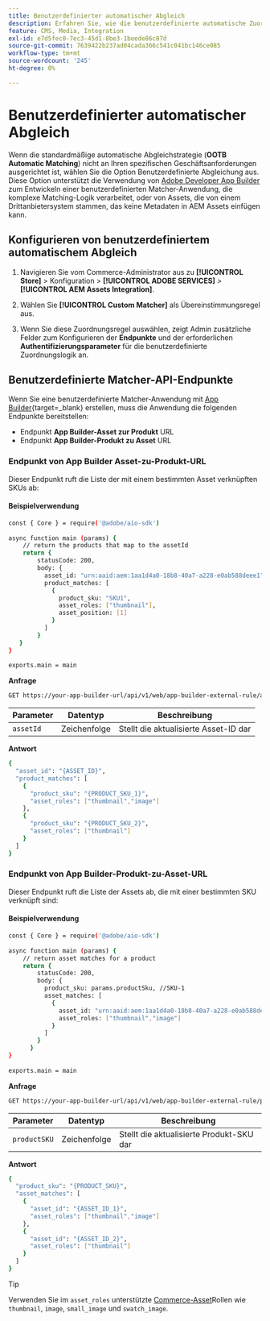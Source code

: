 ```yaml
---
title: Benutzerdefinierter automatischer Abgleich
description: Erfahren Sie, wie die benutzerdefinierte automatische Zuordnung besonders für Händler mit komplexer Abgleichlogik oder für Händler nützlich ist, die auf einem Drittanbietersystem basieren, das keine Metadaten in AEM Assets einfügen kann.
feature: CMS, Media, Integration
exl-id: e7d5fec0-7ec3-45d1-8be3-1beede86c87d
source-git-commit: 7639422b237ad04cada366c541c041bc146ce085
workflow-type: tm+mt
source-wordcount: '245'
ht-degree: 0%

---
```


# Benutzerdefinierter automatischer Abgleich

Wenn die standardmäßige automatische Abgleichstrategie (**OOTB Automatic Matching**) nicht an Ihren spezifischen Geschäftsanforderungen ausgerichtet ist, wählen Sie die Option Benutzerdefinierte Abgleichung aus. Diese Option unterstützt die Verwendung von [Adobe Developer App Builder](https://experienceleague.adobe.com/de/docs/commerce-learn/tutorials/adobe-developer-app-builder/introduction-to-app-builder) zum Entwickeln einer benutzerdefinierten Matcher-Anwendung, die komplexe Matching-Logik verarbeitet, oder von Assets, die von einem Drittanbietersystem stammen, das keine Metadaten in AEM Assets einfügen kann.

## Konfigurieren von benutzerdefiniertem automatischem Abgleich

1. Navigieren Sie vom Commerce-Administrator aus zu **[!UICONTROL Store]** > Konfiguration > **[!UICONTROL ADOBE SERVICES]** > **[!UICONTROL AEM Assets Integration]**.

1. Wählen Sie **[!UICONTROL Custom Matcher]** als Übereinstimmungsregel aus.

1. Wenn Sie diese Zuordnungsregel auswählen, zeigt Admin zusätzliche Felder zum Konfigurieren der **Endpunkte** und der erforderlichen **Authentifizierungsparameter** für die benutzerdefinierte Zuordnungslogik an.

## Benutzerdefinierte Matcher-API-Endpunkte

Wenn Sie eine benutzerdefinierte Matcher-Anwendung mit [App Builder](https://experienceleague.adobe.com/de/docs/commerce-learn/tutorials/adobe-developer-app-builder/introduction-to-app-builder){target=_blank} erstellen, muss die Anwendung die folgenden Endpunkte bereitstellen:

* Endpunkt **App Builder-Asset zur Produkt** URL
* Endpunkt **App Builder-Produkt zu Asset** URL

### Endpunkt von App Builder Asset-zu-Produkt-URL

Dieser Endpunkt ruft die Liste der mit einem bestimmten Asset verknüpften SKUs ab:

#### Beispielverwendung

```bash
const { Core } = require('@adobe/aio-sdk')
 
async function main (params) {
    // return the products that map to the assetId
    return {
        statusCode: 200,
        body: {
          asset_id: "urn:aaid:aem:1aa1d4a0-18b8-40a7-a228-e0ab588deee1",
          product_matches: [
            {
              product_sku: "SKU1",
              asset_roles: ["thumbnail"],
              asset_position: [1]
            }
          ]
        }
   }
}
 
exports.main = main
```

**Anfrage**

```bash
GET https://your-app-builder-url/api/v1/web/app-builder-external-rule/asset-to-product
```

| Parameter | Datentyp | Beschreibung |
| --- | --- | --- |
| `assetId` | Zeichenfolge | Stellt die aktualisierte Asset-ID dar |

**Antwort**

```bash
{
  "asset_id": "{ASSET_ID}",
  "product_matches": [
    {
      "product_sku": "{PRODUCT_SKU_1}",
      "asset_roles": ["thumbnail","image"]
    },
    {
      "product_sku": "{PRODUCT_SKU_2}",
      "asset_roles": ["thumbnail"]
    }
  ]
}
```

### Endpunkt von App Builder-Produkt-zu-Asset-URL

Dieser Endpunkt ruft die Liste der Assets ab, die mit einer bestimmten SKU verknüpft sind:

#### Beispielverwendung

```bash
const { Core } = require('@adobe/aio-sdk')
 
async function main (params) {
    // return asset matches for a product
    return {
        statusCode: 200,
        body: {
          product_sku: params.productSku, //SKU-1
          asset_matches: [
            {
              asset_id: "urn:aaid:aem:1aa1d4a0-18b8-40a7-a228-e0ab588deee1",
              asset_roles: ["thumbnail","image"]
            }
          ]
        }
      }
}
 
exports.main = main
```

**Anfrage**

```bash
GET https://your-app-builder-url/api/v1/web/app-builder-external-rule/product-to-asset
```

| Parameter | Datentyp | Beschreibung |
| --- | --- | --- |
| `productSKU` | Zeichenfolge | Stellt die aktualisierte Produkt-SKU dar |

**Antwort**

```bash
{
  "product_sku": "{PRODUCT_SKU}",
  "asset_matches": [
    {
      "asset_id": "{ASSET_ID_1}",
      "asset_roles": ["thumbnail","image"]
    },
    {
      "asset_id": "{ASSET_ID_2}",
      "asset_roles": ["thumbnail"]
    }
  ]
}
```

>[!TIP]
>
> Verwenden Sie im `asset_roles` unterstützte [Commerce-Asset](https://experienceleague.adobe.com/de/docs/commerce-admin/catalog/products/digital-assets/product-image#image-roles)Rollen wie `thumbnail`, `image`, `small_image` und `swatch_image`.
